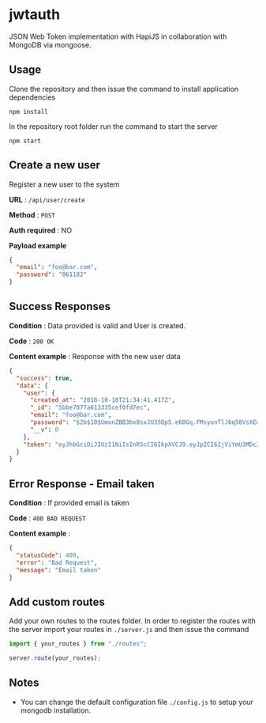 # jwtauth

JSON Web Token implementation with HapiJS in collaboration with MongoDB via mongoose.

## Usage

Clone the repository and then issue the command to install application dependencies

`npm install`

In the repository root folder run the command to start the server

`npm start`

## Create a new user

Register a new user to the system

**URL** : `/api/user/create`

**Method** : `POST`

**Auth required** : NO

**Payload example**

```json
{
  "email": "foo@bar.com",
  "password": "061182"
}
```

## Success Responses

**Condition** : Data provided is valid and User is created.

**Code** : `200 OK`

**Content example** : Response with the new user data

```json
{
  "success": true,
  "data": {
    "user": {
      "created_at": "2018-10-10T21:34:41.417Z",
      "_id": "5bbe7077a613335cef0fd7ec",
      "email": "foo@bar.com",
      "password": "$2b$10$UmonZBB3bx8sxJU3SQpS.e60Gq.FMsyunTlJ6q58VsXEqXNGcEawi",
      "__v": 0
    },
    "token": "eyJhbGciOiJIUzI1NiIsInR5cCI6IkpXVCJ9.eyJpZCI6IjViYmU3MDc3YTYxMzMzNWNlZjBmZDdlYyIsImVtYWlsIjoicnZwYW5vemhoNTUyOUBnbWFpbC5jb20iLCJpYXQiOjE1MzkyMDcyODcsImV4cCI6MTUzOTIxMDg4N30.Y-E__abwHOhJX5UQDpW4uETyRrRRJCbU7QeRha_mjTs"
  }
}
```

## Error Response - Email taken

**Condition** : If provided email is taken

**Code** : `400 BAD REQUEST`

**Content example** :

```json
{
  "statusCode": 400,
  "error": "Bad Request",
  "message": "Email taken"
}
```

## Add custom routes

Add your own routes to the routes folder. In order to register the routes with the server import your routes in `./server.js` and then issue the command

```javascript
import { your_routes } from "./routes";

server.route(your_routes);
```

## Notes

- You can change the default configuration file `./config.js` to setup your mongodb installation.
